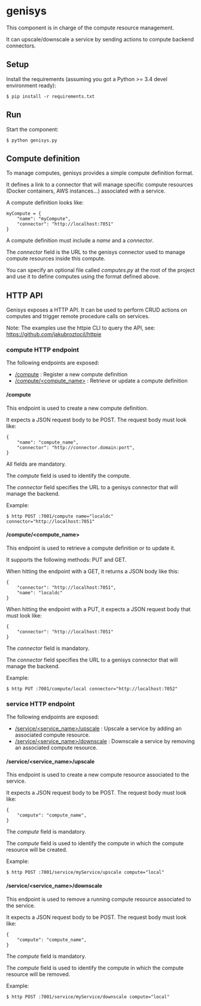 # genisys

This component is in charge of the compute resource management.

It can upscale/downscale a service by sending actions to compute backend connectors.

## Setup

Install the requirements (assuming you got a Python >= 3.4 devel environment ready):

````
$ pip install -r requirements.txt
````

## Run

Start the component:

````
$ python genisys.py
````

## Compute definition

To manage computes, genisys provides a simple compute definition format.

It defines a link to a connector that will manage specific compute resources (Docker containers, AWS instances...) associated with a service.

A compute definition looks like:

````
myCompute = {
	"name": "myCompute",
	"connector": "http://localhost:7051"
}
````

A compute definition must include a *name* and a *connector*.

The *connector* field is the URL to the genisys connector used to manage compute resources inside this compute.

You can specify an optional file called *computes.py* at the root of the project and use it to define computes using the format defined above.

## HTTP API

Genisys exposes a HTTP API. It can be used to perform CRUD actions on computes and trigger remote procedure calls on services.

Note: The examples use the httpie CLI to query the API, see: https://github.com/jakubroztocil/httpie

### compute HTTP endpoint

The following endpoints are exposed:

* [/compute](#compute-1) : Register a new compute definition
* [/compute/\<compute_name\>](#computecompute_name) : Retrieve or update a compute definition

#### /compute

This endpoint is used to create a new compute definition.

It expects a JSON request body to be POST. The request body must look like:

````
{
	"name": "compute_name",
	"connector": "http://connector.domain:port",
}
````

All fields are mandatory.

The *compute* field is used to identify the compute.

The *connector* field specifies the URL to a genisys connector that will manage the backend.

Example:

````
$ http POST :7001/compute name="localdc" connector="http://localhost:7051"
````

#### /compute/\<compute_name\>

This endpoint is used to retrieve a compute definition or to update it.

It supports the following methods: PUT and GET.

When hitting the endpoint with a GET, it returns a JSON body like this:

````
{
    "connector": "http://localhost:7051",
    "name": "localdc"
}
````

When hitting the endpoint with a PUT, it expects a JSON request body that must look like:

````
{
	"connector": "http://localhost:7051"
}
````

The *connector* field is mandatory.

The *connector* field specifies the URL to a genisys connector that will manage the backend.

Example:

````
$ http PUT :7001/compute/local connector="http://localhost:7052"
````

### service HTTP endpoint

The following endpoints are exposed:

* [/service/\<service_name\>/upscale](#serviceservice_namestart) : Upscale a service by adding an associated compute resource.
* [/service/\<service_name\>/downscale](#serviceservice_namekill) : Downscale a service by removing an associated compute resource.

#### /service/\<service_name\>/upscale

This endpoint is used to create a new compute resource associated to the service.

It expects a JSON request body to be POST. The request body must look like:

````
{
	"compute": "compute_name",
}
````

The *compute* field is mandatory.

The *compute* field is used to identify the compute in which the compute resource will be created.

Example:

````
$ http POST :7001/service/myService/upscale compute="local"
````

#### /service/\<service_name\>/downscale

This endpoint is used to remove a running compute resource associated to the service.

It expects a JSON request body to be POST. The request body must look like:

````
{
	"compute": "compute_name",
}
````

The *compute* field is mandatory.

The *compute* field is used to identify the compute in which the compute resource will be removed.

Example:

````
$ http POST :7001/service/myService/downscale compute="local"
````
